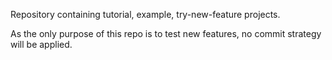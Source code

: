 Repository containing tutorial, example, try-new-feature projects.

As the only purpose of this repo is to test new features, no commit strategy will be applied.
